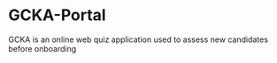 # GCKA-Portal
GCKA is an online web quiz application used to assess new candidates before onboarding
